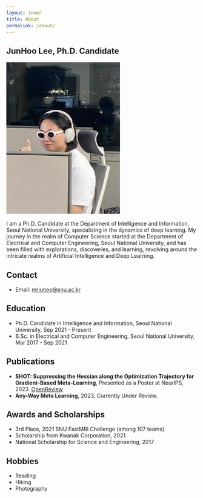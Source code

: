 ```yaml
---
layout: inner
title: About
permalink: /about/
---
```

## JunHoo Lee, Ph.D. Candidate

<!-- ![Profile Picture](./science_vessel.jpeg) -->
<img src="./science_vessel.jpeg" width="300"/>

I am a Ph.D. Candidate at the Department of Intelligence and Information, Seoul National University, specializing in the dynamics of deep learning. My journey in the realm of Computer Science started at the Department of Electrical and Computer Engineering, Seoul National University, and has been filled with explorations, discoveries, and learning, revolving around the intricate realms of Artificial Intelligence and Deep Learning.

## Contact
- Email: mrjunoo@snu.ac.kr
<!-- - LinkedIn: [linkedin.com/in/junhoolee](#) -->
<!-- - Twitter: [@JunHooLee](#) -->

## Education
- Ph.D. Candidate in Intelligence and Information, Seoul National University, Sep 2021 - Present
- B.Sc. in Electrical and Computer Engineering, Seoul National University, Mar 2017 - Sep 2021

## Publications
- **SHOT: Suppressing the Hessian along the Optimization Trajectory for Gradient-Based Meta-Learning**, Presented as a Poster at NeurIPS, 2023. [OpenReview](http://www.openreview.net)
- **Any-Way Meta Learning**, 2023, Currently Under Review. 


## Awards and Scholarships
- 3rd Place, 2021 SNU FastMRI Challenge (among 107 teams)
- Scholarship from Kwanak Corporation, 2021
- National Scholarship for Science and Engineering, 2017

## Hobbies
- Reading
- Hiking
- Photography
